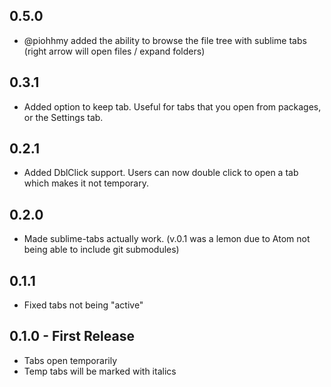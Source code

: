 ## 0.5.0
* @piohhmy added the ability to browse the file tree with sublime tabs (right arrow will open files / expand folders)

## 0.3.1
* Added option to keep tab. Useful for tabs that you open from packages, or the Settings tab.

## 0.2.1
* Added DblClick support.  Users can now double click to open a tab which makes it not temporary.

## 0.2.0
* Made sublime-tabs actually work. (v.0.1 was a lemon due to Atom not being able to include git submodules)

## 0.1.1
* Fixed tabs not being "active"

## 0.1.0 - First Release
* Tabs open temporarily
* Temp tabs will be marked with italics
